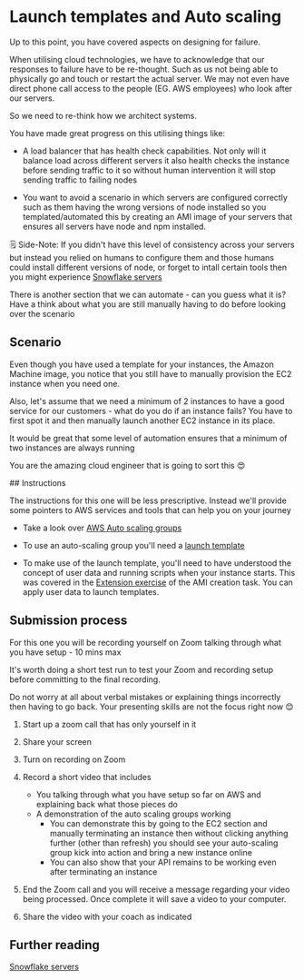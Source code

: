 # Launch templates and Auto scaling

Up to this point, you have covered aspects on designing for failure.

When utilising cloud technologies, we have to acknowledge that our responses to failure have to be re-thought. Such as us not being able to physically go and touch or restart the actual server. We may not even have direct phone call access to the people (EG. AWS employees) who look after our servers.

So we need to re-think how we architect systems.

You have made great progress on this utilising things like:

* A load balancer that has health check capabilities. Not only will it balance load across different servers it also health checks the instance before sending traffic to it so without human intervention it will stop sending traffic to failing nodes

* You want to avoid a scenario in which servers are configured correctly such as them having the wrong versions of node installed so you templated/automated this by creating an AMI image of your servers that ensures all servers have node and npm installed.


🗒️ Side-Note: If you didn't have this level of consistency across your servers but instead you relied on humans to configure them and those humans could install different versions of node, or forget to intall certain tools then you might experience [Snowflake servers](https://martinfowler.com/bliki/SnowflakeServer.html)

There is another section that we can automate - can you guess what it is? Have a think about what you are still manually having to do before looking over the scenario

## Scenario

Even though you have used a template for your instances, the Amazon Machine image, you notice that you still have to manually provision the EC2 instance when you need one.

Also, let's assume that we need a minimum of 2 instances to have a good service for our customers - what do you do if an instance fails? You have to first spot it and then manually launch another EC2 instance in its place.

It would be great that some level of automation ensures that a minimum of two instances are always running 

You are the amazing cloud engineer that is going to sort this 😍

## Instructions

The instructions for this one will be less prescriptive. Instead we'll provide some pointers to AWS services and tools that can help you on your journey

- Take a look over [AWS Auto scaling groups](https://docs.aws.amazon.com/autoscaling/ec2/userguide/create-asg-launch-template.html)

- To use an auto-scaling group you'll need a [launch template](https://docs.aws.amazon.com/autoscaling/ec2/userguide/create-launch-template.html)

- To make use of the launch template, you'll need to have understood the concept of user data and running scripts when your instance starts. This was covered in the [Extension exercise](https://github.com/northcoders/ce-ami-image-creation#extension) of the AMI creation task. You can apply user data to launch templates.


## Submission process

For this one you will be recording yourself on Zoom talking through what you have setup - 10 mins max

It's worth doing a short test run to test your Zoom and recording setup before committing to the final recording.

Do not worry at all about verbal mistakes or explaining things incorrectly then having to go back. Your presenting skills are not the focus right now 😊


1. Start up a zoom call that has only yourself in it

2. Share your screen

3. Turn on recording on Zoom

4. Record a short video that includes
    - You talking through what you have setup so far on AWS and explaining back what those pieces do
    - A demonstration of the auto scaling groups working
        - You can demonstrate this by going to the EC2 section and manually terminating an instance then without clicking anything further (other than refresh) you should see your auto-scaling group kick into action and bring a new instance online
        - You can also show that your API remains to be working even after terminating an instance

5. End the Zoom call and you will receive a message regarding your video being processed. Once complete it will save a video to your computer.

6. Share the video with your coach as indicated






## Further reading

[Snowflake servers](https://martinfowler.com/bliki/SnowflakeServer.html)